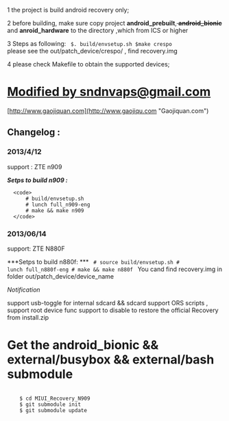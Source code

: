 1 the project is build android recovery only;

2 before building, make sure copy project <b>android_prebuilt</b>,<del> <b>android_bionic</b></del> and <b>anroid_hardware</b> to the directory ,which from ICS or higher 

3 Steps as following:
 <code>
    $. build/envsetup.sh
    $make crespo
</code>
  please see the out/patch_device/crespo/ , find recovery.img
 
4 please check Makefile to obtain the supported devices;

 
<h1><ins>Modified by sndnvaps@gmail.com </ins></h1>



[http://www.gaojiquan.com](http://www.gaojiqu.com "Gaojiquan.com") 



<h2> Changelog :</h2> 
<h3>2013/4/12 </h3>
     support : ZTE n909 

***Setps to build n909 :***

      <code>
          # build/envsetup.sh
          # lunch full_n909-eng
          # make && make n909 
      </code>

<h3>2013/06/14 </h3>
     support: ZTE N880F
     
***Setps to build n880f: ***
   <code>
    # source build/envsetup.sh
    # lunch full_n880f-eng
    # make && make n880f
  </code>
You cand find recovery.img in folder out/patch_device/device_name
 
*Notification*

   support usb-toggle for internal sdcard && sdcard 
   support ORS scripts , 
   support root device func 
   support to disable to restore the official Recovery from install.zip


<h1> Get the android_bionic && external/busybox && external/bash  submodule </h1>
    <code>
    $ cd MIUI_Recovery_N909 
    $ git submodule init 
    $ git submodule update 
   </code>


